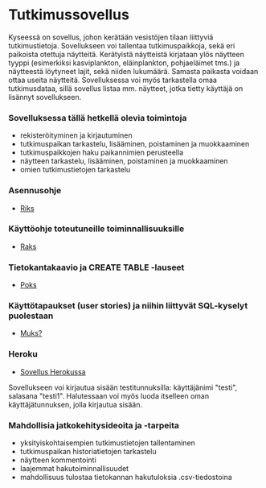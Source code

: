 # Tutkimussovellus

Kyseessä on sovellus, johon kerätään vesistöjen tilaan liittyviä tutkimustietoja. Sovellukseen voi tallentaa tutkimuspaikkoja, sekä eri paikoista otettuja näytteitä. Kerätyistä näytteistä kirjataan ylös näytteen tyyppi (esimerkiksi kasviplankton, eläinplankton, pohjaeläimet tms.) ja näytteestä löytyneet lajit, sekä niiden lukumäärä. Samasta paikasta voidaan ottaa useita näytteitä. Sovelluksessa voi myös tarkastella omaa tutkimusdataa, sillä sovellus listaa mm. näytteet, jotka tietty käyttäjä on lisännyt sovellukseen.

### Sovelluksessa tällä hetkellä olevia toimintoja
- rekisteröityminen ja kirjautuminen
- tutkimuspaikan tarkastelu, lisääminen, poistaminen ja muokkaaminen
- tutkimuspaikkojen haku paikannimien perusteella
- näytteen tarkastelu, lisääminen, poistaminen ja muokkaaminen
- omien tutkimustietojen tarkastelu

### Asennusohje

- [Riks](https://github.com/ansolotli/Tutkimussovellus/blob/master/documentation/asennusohje.md)

### Käyttöohje toteutuneille toiminnallisuuksille

- [Raks](https://github.com/ansolotli/Tutkimussovellus/blob/master/documentation/kayttoohje.md)

### Tietokantakaavio ja CREATE TABLE -lauseet

- [Poks](https://github.com/ansolotli/Tutkimussovellus/blob/master/documentation/tietokanta.md)

### Käyttötapaukset (user stories) ja niihin liittyvät SQL-kyselyt puolestaan

- [Muks?](https://github.com/ansolotli/Tutkimussovellus/blob/master/documentation/userstories.md)

### Heroku

- [Sovellus Herokussa](https://samplingapp.herokuapp.com/)

Sovellukseen voi kirjautua sisään testitunnuksilla: käyttäjänimi "testi", salasana "testi1".
Halutessaan voi myös luoda itselleen oman käyttäjätunnuksen, jolla kirjautua sisään.

### Mahdollisia jatkokehitysideoita ja -tarpeita
- yksityiskohtaisempien tutkimustietojen tallentaminen
- tutkimuspaikan historiatietojen tarkastelu
- näytteen kommentointi
- laajemmat hakutoiminnallisuudet
- mahdollisuus tulostaa tietokannan hakutuloksia .csv-tiedostoina
